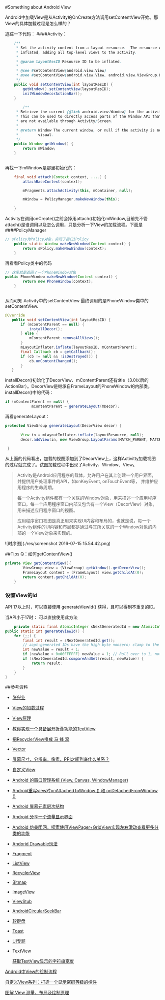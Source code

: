 #Something about Android View


Android中加载View是从Activity的OnCreate方法调用setContentView开始。那View的具体加载过程是怎么样的？

追踪一下代码：
####Activity：
```java
    /**
     * Set the activity content from a layout resource.  The resource will be
     * inflated, adding all top-level views to the activity.
     *
     * @param layoutResID Resource ID to be inflated.
     *
     * @see #setContentView(android.view.View)
     * @see #setContentView(android.view.View, android.view.ViewGroup.LayoutParams)
     */
    public void setContentView(int layoutResID) {
        getWindow().setContentView(layoutResID);
        initWindowDecorActionBar();
    }
    
        /**
     * Retrieve the current {@link android.view.Window} for the activity.
     * This can be used to directly access parts of the Window API that
     * are not available through Activity/Screen.
     *
     * @return Window The current window, or null if the activity is not
     *         visual.
     */
    public Window getWindow() {
        return mWindow;
    }
    
```

再找一下mWindow是那里初始化的：

```java
    final void attach(Context context, ....) {
        attachBaseContext(context);

        mFragments.attachActivity(this, mContainer, null);

        mWindow = PolicyManager.makeNewWindow(this);
        
    }

```

Activity在调用onCreate()之前会掉用attach()初始化mWindow,目前先不管attach()是谁调用以及怎么调用，只是分析一下View的加载流程。下面是
####PolicyManager

```java
// sPolicy为Policy对象，实现了接口IPolicy  
    public static Window makeNewWindow(Context context) {  
        return sPolicy.makeNewWindow(context);  
    } 
```

再看看Policy类中的代码

```java
// 这里就是返回了一个PhoneWindow对象  
public PhoneWindow makeNewWindow(Context context) {  
        return new PhoneWindow(context);  
    }  
    
```

从而可知 Activity中的setContentView 最终调用的是PhoneWindow类中的 setContentView. 


```java
@Override  
   public void setContentView(int layoutResID) {  
       if (mContentParent == null) {  
           installDecor();  
       } else {  
           mContentParent.removeAllViews();  
       }  
       mLayoutInflater.inflate(layoutResID, mContentParent);  
       final Callback cb = getCallback();  
       if (cb != null && !isDestroyed()) {  
           cb.onContentChanged();  
       }  
   }  


```

installDecor()初始化了DecorView、mContentParent还有title（3.0以后的ActionBar）。DecorView是继承自FrameLayout的PhoneWindow的内部类。
installDecor()中的代码：

```java
if (mContentParent == null) {  
            mContentParent = generateLayout(mDecor); 
```

再看generateLayout：

```java
protected ViewGroup generateLayout(DecorView decor) {  
  
       View in = mLayoutInflater.inflate(layoutResource, null);  
       decor.addView(in, new ViewGroup.LayoutParams(MATCH_PARENT, MATCH_PARENT));  
  
 }  


```

从上面的代码看出，加载的视图添加到了DecorView上，这样Activitty加载视图的过程就完成了。试图加载过程中出现了Activity、Window、View。

>Activity是Android应用程序的载体，允许用户在其上创建一个用户界面，并提供用户处理事件的API，如onKeyEvent, onTouchEvent等， 并维护应用程序的生命周期。
>
>每一个Activity组件都有一个关联的Window对象，用来描述一个应用程序窗口。每一个应用程序窗口内部又包含有一个View（DecorView）对象，用来描述应用程序窗口的视图。
>
>应用程序窗口视图是真正用来实现UI内容和布局的，也就是说，每一个Activity组件的UI内容和布局都是通过与其所关联的一个Window对象的内部的一个View对象来实现的。

![时序图](./res/screenshot 2016-07-15 15.54.42.png)


##Tips
Q：如何getContentView()

```java
private View getContentView(){
        ViewGroup view = (ViewGroup) getWindow().getDecorView();
        FrameLayout content = (FrameLayout) view.getChildAt(0);
        return content.getChildAt(0);
    }
```



### 设置View的id
API 17以上时，可以直接使用 generateViewId() 获得，且可以得到不重复的ID。

当API小于17时：  可以直接使用此方法
```java
    private static final AtomicInteger sNextGeneratedId = new AtomicInteger(1);  
public static int generateViewId() {  
    for (;;) {  
        final int result = sNextGeneratedId.get();  
        // aapt-generated IDs have the high byte nonzero; clamp to the range under that.  
        int newValue = result + 1;  
        if (newValue > 0x00FFFFFF) newValue = 1; // Roll over to 1, not 0.  
        if (sNextGeneratedId.compareAndSet(result, newValue)) {  
            return result;  
        }  
    }  
}  

```

##参考资料
* [张兴业](http://blog.csdn.net/xyz_lmn)

* [View的加载过程](http://www.cnblogs.com/xyzlmn/p/3641702.html)

* [View原理](http://www.jianshu.com/p/17b372ef3f41)
* [教你实现一个具备展开折叠功能的TextView](http://www.jianshu.com/p/317b118dd2d7)

* [把RecyclerView撸成 马 蜂 窝](http://www.jianshu.com/p/6c78a5a07db5)

* [Vector](http://www.jianshu.com/p/e3614e7abc03)

* [屏幕尺寸，分辨率，像素，PPI之间到底什么关系？](http://www.jianshu.com/p/c3387bcc4f6e)

* [自定义View](http://www.jianshu.com/p/c84693096e41)

* [Android 的窗口管理系统 (View, Canvas, WindowManager)](http://www.cnblogs.com/samchen2009/p/3367496.html)

* [Android重写view时onAttachedToWindow () 和 onDetachedFromWindow ()](http://blog.csdn.net/eyu8874521/article/details/8493995)

* [Android 屏幕元素层次结构](http://www.uml.org.cn/jmshj/201303261.asp)

* [Android 分享一个流量显示界面](http://blog.csdn.net/wangjinyu501/article/details/39527021)

* [Android 仿美团网，探索使用ViewPager+GridView实现左右滑动查看更多分类的功能](http://blog.csdn.net/qq_20785431/article/details/52528404)

* [Andorid Drawable玩法](https://blog.csdn.net/lmj623565791/article/details/43752383)

* [Fragment](./android_fragment.md)

* [ListView](./android_listview.md)

* [RecyclerView](http://antonioleiva.com/recyclerview-listener/)

* [Bitmap](./android_view_bitmap.md)

* [ImageView](./android_view_imageview.md)

* [ViewStub](./android_viewstub.md)

* [AndroidCircularSeekBar](https://github.com/RaghavSood/AndroidCircularSeekBar)


* [软键盘](./android_keyboard.md)

* [Toast](./android_toast.md)

* [UI专题](http://dev.10086.cn/cmdn/bbs/viewthread.php?tid=18736&page=1#pid89255)

* TextView

  [获取TextView显示的字符串宽度](http://2kpurple.github.io/2014/11/02/get-text-view-text-width/)

[Android中View的绘制流程](https://gold.xitu.io/post/58aaac80b123db00671da58a?utm_source=gold_browser_extension)

[自定义View系列：打造一个显示密码等级的控件](https://philipdroid.github.io/2016/10/26/%E4%B8%80%E4%B8%AA%E6%98%BE%E7%A4%BA%E5%AF%86%E7%A0%81%E7%AD%89%E7%BA%A7%E7%9A%84%E6%8E%A7%E4%BB%B6PasswordLevelView/)

[图解 View 测量、布局及绘制原理](https://juejin.im/entry/58d37fb861ff4b006cb6670a)